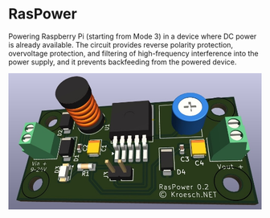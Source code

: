 # RasPower

Powering Raspberry Pi (starting from Mode 3) in a device where DC power is already available.
The circuit provides reverse polarity protection, overvoltage protection, and filtering of high-frequency interference into the power supply, and it prevents backfeeding from the powered device.

![](pcb.jpg)
